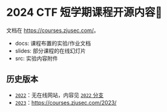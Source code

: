 # 2024 CTF 短学期课程开源内容🚩

文档在 <https://courses.zjusec.com/>。

- docs: 课程布置的实验/作业文档
- slides: 部分课程的在线幻灯片
- src: 实验内容附件

## 历史版本

- [`2022`](https://github.com/team-s2/ctf_summer_courses/tree/2022)：无在线网站，内容见 [`2022` 分支](https://github.com/team-s2/ctf_summer_courses/tree/2022)
- [`2023`](https://github.com/team-s2/ctf_summer_courses/tree/2023)：<https://courses.zjusec.com/2023/>
